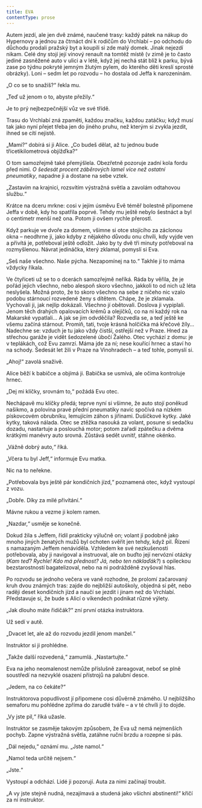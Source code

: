 ```yaml
---
title: EVA
contentType: prose
---
```


Autem jezdí, ale jen dvě známé, naučené trasy: každý pátek na nákup do Hypernovy a jednou za čtrnáct dní k rodičům do Vrchlabí – po odchodu do důchodu prodali pražský byt a koupili si zde malý domek. Jinak nejezdí nikam. Celé dny stojí její vínový renault na tomtéž místě (v zimě je to často jediné zasněžené auto v ulici a v létě, když jej nechá stát blíž k parku, bývá zase po týdnu pokryté jemným žlutým pylem, do kterého děti kreslí sprosté obrázky). Loni – sedm let po rozvodu – ho dostala od Jeffa k narozeninám.

„O co se to snažíš?“ řekla mu.

„Teď už jenom o to, abyste přežily.“

Je to prý nejbezpečnější vůz ve své třídě.

  

Trasu do Vrchlabí zná zpaměti, každou značku, každou zatáčku; když musí tak jako nyní přejet třeba jen do jiného pruhu, než kterým si zvykla jezdit, ihned se cítí nejistě.

„Mami?“ dobírá si ji Alice. „Co budeš dělat, až tu jednou bude třicetikilometrová objížďka?“

O tom samozřejmě také přemýšlela. Obezřetně pozoruje zadní kola fordu před nimi. _O_ _šedesát procent záběrových lamel více než ostatní pneumatiky_, napadne ji a dostane na sebe vztek.

„Zastavím na krajnici, rozsvítím výstražná světla a zavolám odtahovou službu.“

Krátce na dceru mrkne: cosi v jejím úsměvu Evě téměř bolestně připomene Jeffa v době, kdy ho spatřila poprvé. Tehdy mu ještě nebylo šestnáct a byl o centimetr menší než ona. Potom ji ovšem rychle přerostl.

Když parkuje ve dvoře za domem, všimne si otce stojícího za záclonou okna – neodhrne ji, jako kdyby z nějakého důvodu onu chvíli, kdy vyjde ven a přivítá je, potřeboval ještě odložit. Jako by ty dvě tři minuty potřeboval na rozmyšlenou. Návrat jedináčka, který zklamal, pomyslí si Eva.

„Seš naše všechno. Naše pýcha. Nezapomínej na to.“ Takhle jí to máma vždycky říkala.

Ve čtyřiceti už se to o dcerách samozřejmě neříká. Ráda by věřila, že je pořád jejich všechno, nebo alespoň skoro všechno, jakkoli to od nich už léta neslyšela. Možná proto, že to skoro všechno na sebe z ničeho nic vzalo podobu stárnoucí rozvedené ženy s dítětem. Chápe, že je zklamala. Vychovali ji, jak nejlíp dokázali. Všechno jí obětovali. Doslova ji vypiplali. Jenom těch drahých opalovacích krémů a olejíčků, co na ni každý rok na Makarské vypatlali… A jak se jim odvděčila? Rozvedla se, a teď ještě ke všemu začíná stárnout. Promiň, tati, tvoje krásná holčička má křečové žíly… Nadechne se: vzduch je tu jako vždy čistší, ostřejší než v Praze. Hned za střechou garáže je vidět šedozelené úbočí Žalého. Otec vychází z domu: je v teplákách, což Evu zamrzí. Máma jde za ní; nese kouřící hrnec a staví ho na schody. Šedesát let žili v Praze na Vinohradech – a teď tohle, pomyslí si.

„Ahoj!“ zavolá snaživě.

Alice běží k babičce a objímá ji. Babička se usmívá, ale očima kontroluje hrnec.

„Dej mi klíčky, srovnám to,“ požádá Evu otec.

Nechápavě mu klíčky předá; teprve nyní si všimne, že auto stojí poněkud našikmo, a polovina pravé přední pneumatiky navíc spočívá na nízkém pískovcovém obrubníku, lemujícím záhon s jiřinami. Dušičkové kytky. Jaké kytky, taková nálada. Otec se ztěžka nasouká za volant, posune si sedačku dozadu, nastartuje a poslouchá motor; potom zařadí zpátečku a dvěma krátkými manévry auto srovná. Zůstává sedět uvnitř, stáhne okénko.

„Vážně dobrý auto,“ říká.

„Včera tu byl Jeff,“ informuje Evu matka.

Nic na to neřekne.

„Potřebovala bys ještě pár kondičních jízd,“ poznamená otec, když vystoupí z vozu.

„Dobře. Díky za milé přivítání.“

Mávne rukou a vezme ji kolem ramen.

„Nazdar,“ usměje se konečně.

  

Dokud žila s Jeffem, řídil prakticky výlučně on; volant jí podobně jako mnoho jiných ženatých mužů byl ochoten svěřit jen tehdy, když pil. Řízení s namazaným Jeffem nenáviděla. Vzhledem ke své nezkušenosti potřebovala, aby ji navigoval a instruoval, ale on buďto její nervózní otázky (_Kam teď? Rychle! Kdo má přednost? Já, nebo ten náklaďák?_) s opileckou bezstarostností bagatelizoval, nebo na ni podrážděně zvyšoval hlas.

Po rozvodu se jednoho večera ve vaně rozhodne, že prolomí začarovaný kruh dvou známých tras: zajde do nejbližší autoškoly, objedná si pět, nebo raději deset kondičních jízd a naučí se jezdit i jinam než do Vrchlabí. Představuje si, že bude s Alicí o víkendech podnikat různé výlety.

„Jak dlouho máte řidičák?“ zní první otázka instruktora.

Už sedí v autě.

„Dvacet let, ale až do rozvodu jezdil jenom manžel.“

Instruktor si ji prohlédne.

„Takže další rozvedená,“ zamumlá. „Nastartujte.“

Eva na jeho neomalenost nemůže příslušně zareagovat, neboť se plně soustředí na nezvyklé osazení přístrojů na palubní desce.

„Jedem, na co čekáte?“

Instruktorova popudlivost jí připomene cosi důvěrně známého. U nejbližšího semaforu mu pohlédne zpříma do zarudlé tváře – a v té chvíli jí to dojde.

„Vy jste pil,“ říká užasle.

Instruktor se zasměje takovým způsobem, že Eva už nemá nejmenších pochyb. Zapne výstražná světla, zatáhne ruční brzdu a rozepne si pás.

„Dál nejedu,“ oznámí mu. „Jste namol.“

„Namol teda určitě nejsem.“

„Jste.“

Vystoupí a odchází. Lidé ji pozorují. Auta za nimi začínají troubit.

„A vy jste stejně nudná, nezajímavá a studená jako všichni abstinenti!“ křičí za ní instruktor.
